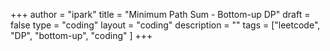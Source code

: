 +++
author = "ipark"
title = "Minimum Path Sum - Bottom-up DP"
draft =  false
type = "coding"
layout = "coding"
description = ""
tags = ["leetcode", "DP", "bottom-up", "coding"
]
+++
<script src="https://gist.github.com/ipark-CS/58233f1e462ffa5a0ad78a3cef844c77.js"></script>

